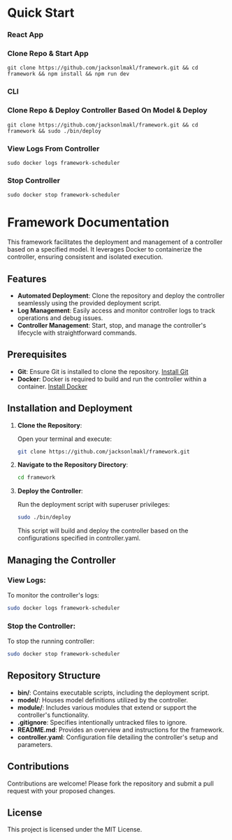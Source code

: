 # Quick Start
### React App
### Clone Repo & Start App
``` git clone https://github.com/jacksonlmakl/framework.git && cd framework && npm install && npm run dev ```

### CLI
### Clone Repo & Deploy Controller Based On Model & Deploy
``` git clone https://github.com/jacksonlmakl/framework.git && cd framework && sudo ./bin/deploy ```
### View Logs From Controller
``` sudo docker logs framework-scheduler ```
### Stop Controller
``` sudo docker stop framework-scheduler ```






# Framework Documentation

This framework facilitates the deployment and management of a controller based on a specified model. It leverages Docker to containerize the controller, ensuring consistent and isolated execution.

## Features

- **Automated Deployment**: Clone the repository and deploy the controller seamlessly using the provided deployment script.
- **Log Management**: Easily access and monitor controller logs to track operations and debug issues.
- **Controller Management**: Start, stop, and manage the controller's lifecycle with straightforward commands.

## Prerequisites

- **Git**: Ensure Git is installed to clone the repository. [Install Git](https://git-scm.com/book/en/v2/Getting-Started-Installing-Git)
- **Docker**: Docker is required to build and run the controller within a container. [Install Docker](https://docs.docker.com/get-docker/)

## Installation and Deployment

1. **Clone the Repository**:

   Open your terminal and execute:

   ```bash
   git clone https://github.com/jacksonlmakl/framework.git
   ```

2. **Navigate to the Repository Directory**:

   ```bash
   cd framework
   ```

3. **Deploy the Controller**:

   Run the deployment script with superuser privileges:

   ```bash
   sudo ./bin/deploy
   ```

   This script will build and deploy the controller based on the configurations specified in controller.yaml.

## Managing the Controller

### View Logs:

To monitor the controller's logs:

```bash
sudo docker logs framework-scheduler
```

### Stop the Controller:

To stop the running controller:

```bash
sudo docker stop framework-scheduler
```

## Repository Structure

- **bin/**: Contains executable scripts, including the deployment script.
- **model/**: Houses model definitions utilized by the controller.
- **module/**: Includes various modules that extend or support the controller's functionality.
- **.gitignore**: Specifies intentionally untracked files to ignore.
- **README.md**: Provides an overview and instructions for the framework.
- **controller.yaml**: Configuration file detailing the controller's setup and parameters.

## Contributions

Contributions are welcome! Please fork the repository and submit a pull request with your proposed changes.

## License

This project is licensed under the MIT License.
